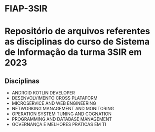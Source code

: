 # FIAP-3SIR

# Repositório de arquivos referentes as disciplinas do curso de Sistema de Informação da turma 3SIR em 2023

## Disciplinas

- ANDROID KOTLIN DEVELOPER
- DESENVOLVIMENTO CROSS PLATAFORM
- MICROSERVICE AND WEB ENGINEERING
- NETWORKING MANAGEMENT AND MONITORING
- OPERATION SYSTEM TUNING AND COGNATION
- PROGRAMMING AND DATABASE MANAGEMENT
- GOVERNANÇA E MELHORES PRÁTICAS EM TI
